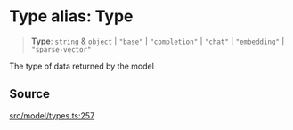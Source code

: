 # Type alias: Type

> **Type**: `string` & `object` \| `"base"` \| `"completion"` \| `"chat"` \| `"embedding"` \| `"sparse-vector"`

The type of data returned by the model

## Source

[src/model/types.ts:257](https://github.com/dexaai/llm-tools/blob/eeaf162/src/model/types.ts#L257)

